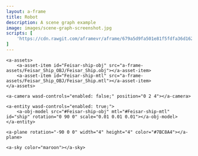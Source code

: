 ```yaml
---
layout: a-frame
title: Robot
description: A scene graph example
image: images/scene-graph-screenshot.jpg
scripts: [
	'https://cdn.rawgit.com/aframevr/aframe/679a5d9fa501e81f5fdfa36d162580a116946fd1/dist/aframe-v0.2.0.min.js', # master at the time of writing
]
---
```


<a-scene>

	<a-assets>
		<a-asset-item id="Feisar-ship-obj" src="a-frame-assets/Feisar_Ship_OBJ/Feisar_Ship.obj"></a-asset-item>
		<a-asset-item id="Feisar-ship-mtl" src="a-frame-assets/Feisar_Ship_OBJ/Feisar_Ship.mtl"></a-asset-item>
	</a-assets>

	<a-camera wasd-controls="enabled: false;" position="0 2 4"></a-camera>

	<a-entity wasd-controls="enabled: true;">
		<a-obj-model src="#Feisar-ship-obj" mtl="#Feisar-ship-mtl" id="ship" rotation="0 90 0" scale="0.01 0.01 0.01"></a-obj-model>
	</a-entity>

	<a-plane rotation="-90 0 0" width="4" height="4" color="#7BC8A4"></a-plane>

	<a-sky color="maroon"></a-sky>
</a-scene>